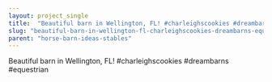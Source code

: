 ```yaml
---
layout: project_single
title:  "Beautiful barn in Wellington, FL! #charleighscookies #dreambarns #equestrian"
slug: "beautiful-barn-in-wellington-fl-charleighscookies-dreambarns-equestrian"
parent: "horse-barn-ideas-stables"
---
```

Beautiful barn in Wellington, FL! #charleighscookies #dreambarns #equestrian